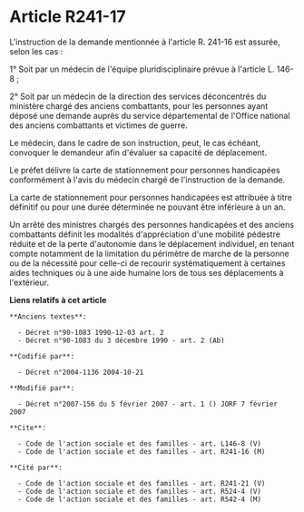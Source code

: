 # Article R241-17

L'instruction de la demande mentionnée à l'article R. 241-16 est assurée, selon les cas :

1° Soit par un médecin de l'équipe pluridisciplinaire prévue à l'article L. 146-8 ;

2° Soit par un médecin de la direction des services déconcentrés du ministère chargé des anciens combattants, pour les
personnes ayant déposé une demande auprès du service départemental de l'Office national des anciens combattants et victimes
de guerre.

Le médecin, dans le cadre de son instruction, peut, le cas échéant, convoquer le demandeur afin d'évaluer sa capacité de
déplacement.

Le préfet délivre la carte de stationnement pour personnes handicapées conformément à l'avis du médecin chargé de
l'instruction de la demande.

La carte de stationnement pour personnes handicapées est attribuée à titre définitif ou pour une durée déterminée ne pouvant
être inférieure à un an.

Un arrêté des ministres chargés des personnes handicapées et des anciens combattants définit les modalités d'appréciation
d'une mobilité pédestre réduite et de la perte d'autonomie dans le déplacement individuel, en tenant compte notamment de la
limitation du périmètre de marche de la personne ou de la nécessité pour celle-ci de recourir systématiquement à certaines
aides techniques ou à une aide humaine lors de tous ses déplacements à l'extérieur.

**Liens relatifs à cet article**

	**Anciens textes**:

	  - Décret n°90-1083 1990-12-03 art. 2
	  - Décret n°90-1083 du 3 décembre 1990 - art. 2 (Ab)

	**Codifié par**:

	  - Décret n°2004-1136 2004-10-21

	**Modifié par**:

	  - Décret n°2007-156 du 5 février 2007 - art. 1 () JORF 7 février 2007

	**Cite**:

	  - Code de l'action sociale et des familles - art. L146-8 (V)
	  - Code de l'action sociale et des familles - art. R241-16 (M)

	**Cité par**:

	  - Code de l'action sociale et des familles - art. R241-21 (V)
	  - Code de l'action sociale et des familles - art. R524-4 (V)
	  - Code de l'action sociale et des familles - art. R542-4 (M)
